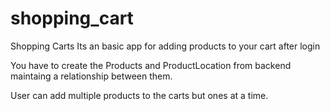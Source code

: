 # shopping_cart
Shopping Carts
Its an basic app for adding products to your cart after login

You have to create the Products and ProductLocation from backend maintaing a relationship between them.

User can add multiple products to the carts but ones at a time.
